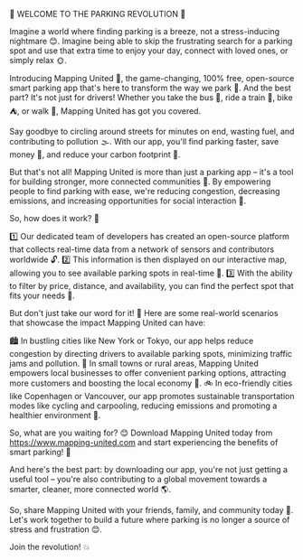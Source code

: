 🚨 WELCOME TO THE PARKING REVOLUTION 🚨

Imagine a world where finding parking is a breeze, not a stress-inducing nightmare 😊. Imagine being able to skip the frustrating search for a parking spot and use that extra time to enjoy your day, connect with loved ones, or simply relax 🌞.

Introducing Mapping United 🎉, the game-changing, 100% free, open-source smart parking app that's here to transform the way we park 🚗. And the best part? It's not just for drivers! Whether you take the bus 🚌, ride a train 🚂, bike ⛺️, or walk 👣, Mapping United has got you covered.

Say goodbye to circling around streets for minutes on end, wasting fuel, and contributing to pollution 🌫️. With our app, you'll find parking faster, save money 💸, and reduce your carbon footprint 👀.

But that's not all! Mapping United is more than just a parking app – it's a tool for building stronger, more connected communities 💪. By empowering people to find parking with ease, we're reducing congestion, decreasing emissions, and increasing opportunities for social interaction 🤝.

So, how does it work? 🤔

1️⃣ Our dedicated team of developers has created an open-source platform that collects real-time data from a network of sensors and contributors worldwide 🔓.
2️⃣ This information is then displayed on our interactive map, allowing you to see available parking spots in real-time 📍.
3️⃣ With the ability to filter by price, distance, and availability, you can find the perfect spot that fits your needs 👀.

But don't just take our word for it! 🤔 Here are some real-world scenarios that showcase the impact Mapping United can have:

🏙️ In bustling cities like New York or Tokyo, our app helps reduce congestion by directing drivers to available parking spots, minimizing traffic jams and pollution.
🌳 In small towns or rural areas, Mapping United empowers local businesses to offer convenient parking options, attracting more customers and boosting the local economy 💸.
🚲 In eco-friendly cities like Copenhagen or Vancouver, our app promotes sustainable transportation modes like cycling and carpooling, reducing emissions and promoting a healthier environment 🌿.

So, what are you waiting for? 😊 Download Mapping United today from https://www.mapping-united.com and start experiencing the benefits of smart parking! 🎉

And here's the best part: by downloading our app, you're not just getting a useful tool – you're also contributing to a global movement towards a smarter, cleaner, more connected world 🌎.

So, share Mapping United with your friends, family, and community today 👫. Let's work together to build a future where parking is no longer a source of stress and frustration 😊.

Join the revolution! 💥